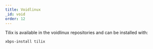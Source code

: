 ```yaml
---
title: Voidlinux
_id: void
order: 12
---
```

Tilix is available in the voidlinux repositories and can be installed with:

`xbps-install tilix`
